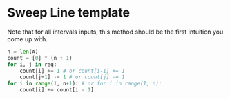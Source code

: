 # Sweep Line template

Note that for all intervals inputs,
this method should be the first intuition you come up with.

``` py
n = len(A)
count = [0] * (n + 1)
for i, j in req:
    count[i] += 1 # or count[i-1] += 1
    count[j+1] -= 1 # or count[j] -= 1
for i in range(1, n+1): # or for i in range(1, n):
    count[i] += count[i - 1]
```
